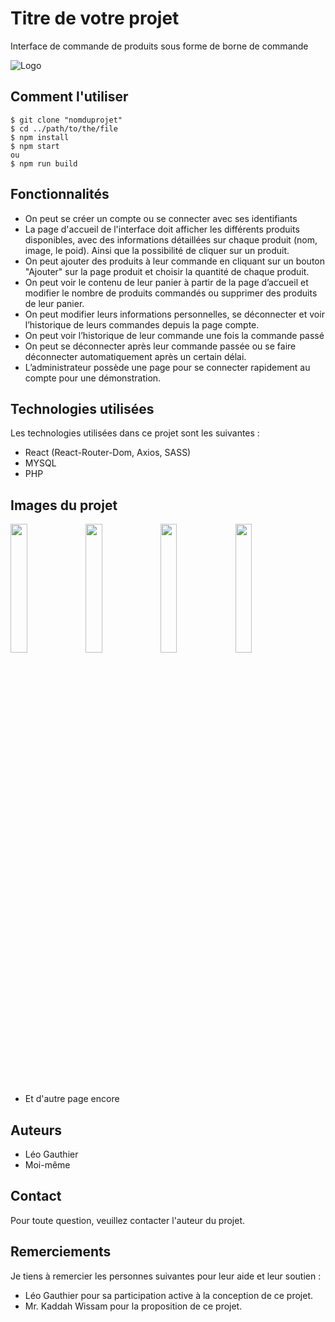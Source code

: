 # Titre de votre projet
Interface de commande de produits sous forme de borne de commande

![Logo](https://user-images.githubusercontent.com/101797214/230506047-69d7f9d0-3295-4dd3-babe-ee42d2981202.png)

## Comment l'utiliser
```
$ git clone "nomduprojet"
$ cd ../path/to/the/file
$ npm install
$ npm start
ou
$ npm run build
```

## Fonctionnalités
- On peut se créer un compte ou se connecter avec ses identifiants
- La page d'accueil de l'interface doit afficher les différents produits disponibles, avec des informations détaillées sur chaque produit (nom, image, le poid). Ainsi que la possibilité de cliquer sur un produit.
- On peut ajouter des produits à leur commande en cliquant sur un bouton "Ajouter" sur la page produit et choisir la quantité de chaque produit.
- On peut voir le contenu de leur panier à partir de la page d’accueil et modifier le nombre de produits commandés ou supprimer des produits de leur panier.
- On peut modifier leurs informations personnelles, se déconnecter et voir l’historique de leurs commandes depuis la page compte.
- On peut voir l’historique de leur commande une fois la commande passé
- On peut se déconnecter après leur commande passée ou se faire déconnecter automatiquement après un certain délai.
- L’administrateur possède une page pour se connecter rapidement au compte pour une démonstration.


## Technologies utilisées
Les technologies utilisées dans ce projet sont les suivantes :
- React (React-Router-Dom, Axios, SASS)
- MYSQL
- PHP

## Images du projet

<img src="https://user-images.githubusercontent.com/101797214/230504739-ef1d92d4-77fb-47b8-a7f6-672501e30b36.png" width="23%"></img> 
<img src="https://user-images.githubusercontent.com/101797214/230504744-99124880-3330-4403-8634-aea0fd2e57c6.png" width="23%"></img> 
<img src="https://user-images.githubusercontent.com/101797214/230504748-6065a034-2717-4d5c-b0b5-24e5e684f10e.png" width="23%"></img> 
<img src="https://user-images.githubusercontent.com/101797214/230504750-f120428a-168b-42d4-92d3-e2ba1d30fa00.png" width="23%"></img> 
- Et d'autre page encore

## Auteurs
- Léo Gauthier
- Moi-même

## Contact
Pour toute question, veuillez contacter l'auteur du projet.

## Remerciements
Je tiens à remercier les personnes suivantes pour leur aide et leur soutien :
- Léo Gauthier pour sa participation active à la conception de ce projet.
- Mr. Kaddah Wissam pour la proposition de ce projet.
